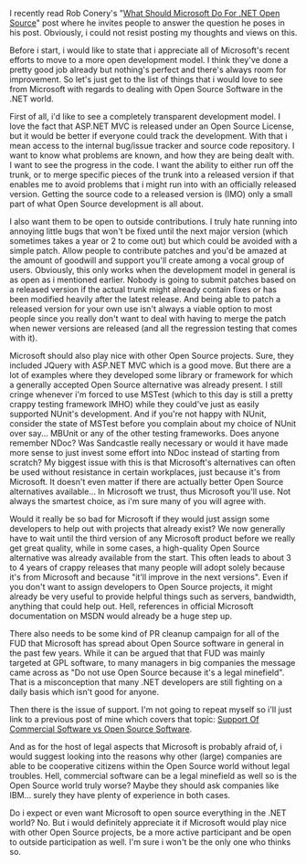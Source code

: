 I recently read Rob Conery's "<a href="http://blog.wekeroad.com/blog/what-should-microsoft-do-for-net-open-source/">What Should Microsoft Do For .NET Open Source</a>" post where he invites people to answer the question he poses in his post.  Obviously, i could not resist posting my thoughts and views on this.

Before i start, i would like to state that i appreciate all of Microsoft's recent efforts to move to a more open development model.  I think they've done a pretty good job already but nothing's perfect and there's always room for improvement.  So let's just get to the list of things that i would love to see from Microsoft with regards to dealing with Open Source Software in the .NET world.

First of all, i'd like to see a completely transparent development model.  I love the fact that ASP.NET MVC is released under an Open Source License, but it would be better if everyone could track the development.  With that i mean access to the internal bug/issue tracker and source code repository.  I want to know what problems are known, and how they are being dealt with.  I want to see the progress in the code.  I want the ability to either run off the trunk, or to merge specific pieces of the trunk into a released version if that enables me to avoid problems that i might run into with an officially released version.  Getting the source code to a released version is (IMO) only a small part of what Open Source development is all about.

I also want them to be open to outside contributions.  I truly hate running into annoying little bugs that won't be fixed until the next major version (which sometimes takes a year or 2 to come out) but which could be avoided with a simple patch.  Allow people to contribute patches and you'd be amazed at the amount of goodwill and support you'll create among a vocal group of users.  Obviously, this only works when the development model in general is as open as i mentioned earlier.  Nobody is going to submit patches based on a released version if the actual trunk might already contain fixes or has been modified heavily after the latest release.  And being able to patch a released version for your own use isn't always a viable option to most people since you really don't want to deal with having to merge the patch when newer versions are released (and all the regression testing that comes with it).

Microsoft should also play nice with other Open Source projects.  Sure, they included JQuery with ASP.NET MVC which is a good move.  But there are a lot of examples where they developed some library or framework for which a generally accepted Open Source alternative was already present.  I still cringe whenever i'm forced to use MSTest (which to this day is still a pretty crappy testing framework IMHO) while they could've just as easily supported NUnit's development.  And if you're not happy with NUnit, consider the state of MSTest before you complain about my choice of NUnit over say... MBUnit or any of the other testing frameworks.  Does anyone remember NDoc? Was Sandcastle really necessary or would it have made more sense to just invest some effort into NDoc instead of starting from scratch?  My biggest issue with this is that Microsoft's alternatives can often be used without resistance in certain workplaces, just because it's from Microsoft.  It doesn't even matter if there are actually better Open Source alternatives available... In Microsoft we trust, thus Microsoft you'll use.  Not always the smartest choice, as i'm sure many of you will agree with.

Would it really be so bad for Microsoft if they would just assign some developers to help out with projects that already exist?  We now generally have to wait until the third version of any Microsoft product before we really get great quality, while in some cases, a high-quality Open Source alternative was already available from the start.  This often leads to about 3 to 4 years of crappy releases that many people will adopt solely because it's from Microsoft and because "it'll improve in the next versions".   Even if you don't want to assign developers to Open Source projects, it might already be very useful to provide helpful things such as servers, bandwidth, anything that could help out.  Hell, references in official Microsoft documentation on MSDN would already be a huge step up.

There also needs to be some kind of PR cleanup campaign for all of the FUD that Microsoft has spread about Open Source software in general in the past few years.  While it can be argued that that FUD was mainly targeted at GPL software, to many managers in big companies the message came across as "Do not use Open Source because it's a legal minefield".   That is a misconception that many .NET developers are still fighting on a daily basis which isn't good for anyone.

Then there is the issue of support.  I'm not going to repeat myself so i'll just link to a previous post of mine which covers that topic: <a href="/blog/2009/03/support-of-commercial-software-vs-open-source-software/">Support Of Commercial Software vs Open Source Software</a>.  

And as for the host of legal aspects that Microsoft is probably afraid of, i would suggest looking into the reasons why other (large) companies are able to be cooperative citizens within the Open Source world without legal troubles.  Hell, commercial software can be a legal minefield as well so is the Open Source world truly worse?  Maybe they should ask companies like IBM... surely they have plenty of experience in both cases.

Do i expect or even want Microsoft to open source everything in the .NET world? No.  But i would definitely appreciate it if Microsoft would play nice with other Open Source projects, be a more active participant and be open to outside participation as well.  I'm sure i won't be the only one who thinks so.
